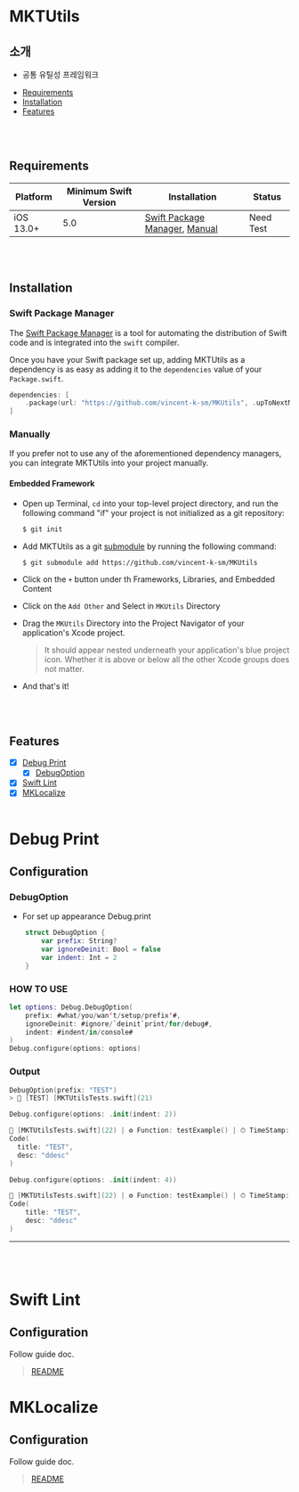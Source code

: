 # MKTUtils

## 소개  
* 공통 유틸성 프레임워크

- [Requirements](#requirements)
- [Installation](#installation)
- [Features](#features)

<br><br>

## Requirements

| Platform | Minimum Swift Version | Installation | Status |
| --- | --- | --- | --- |
| iOS 13.0+ | 5.0 | [Swift Package Manager](#swift-package-manager), [Manual](#manually) | Need Test |

<br><br>

## Installation

### Swift Package Manager

The [Swift Package Manager](https://swift.org/package-manager/) is a tool for automating the distribution of Swift code and is integrated into the `swift` compiler. 

Once you have your Swift package set up, adding MKTUtils as a dependency is as easy as adding it to the `dependencies` value of your `Package.swift`.

```swift
dependencies: [
    .package(url: "https://github.com/vincent-k-sm/MKUtils", .upToNextMajor(from: "1.0.0"))
]
```

### Manually

If you prefer not to use any of the aforementioned dependency managers, you can integrate MKTUtils into your project manually.

#### Embedded Framework

- Open up Terminal, `cd` into your top-level project directory, and run the following command "if" your project is not initialized as a git repository:

  ```bash
  $ git init
  ```

- Add MKTUtils as a git [submodule](https://github.com/vincent-k-sm/MKUtils) by running the following command:

  ```bash
  $ git submodule add https://github.com/vincent-k-sm/MKUtils
  ```

- Click on the `+` button under th Frameworks, Libraries, and Embedded Content
- Click on the `Add Other` and Select in `MKUtils` Directory
- Drag the `MKUtils` Directory into the Project Navigator of your application's Xcode project.

    > It should appear nested underneath your application's blue project icon. Whether it is above or below all the other Xcode groups does not matter.
    
- And that's it!

<br><br>

## Features
* [x] [Debug Print](#debug-print)
    * [x] [DebugOption](#debugoption)
* [x] [Swift Lint](#swift-lint)
* [x] [MKLocalize](#mklocalize)
<br><br>

# Debug Print
## Configuration
### DebugOption
* For set up appearance Debug.print
```swift
    struct DebugOption {
        var prefix: String?
        var ignoreDeinit: Bool = false
        var indent: Int = 2
    }

```
### HOW TO USE
```swift
let options: Debug.DebugOption(
    prefix: #what/you/wan't/setup/prefix'#,
    ignoreDeinit: #ignore/`deinit`print/for/debug#,
    indent: #indent/in/console#
)
Debug.configure(options: options)
```

### Output 
```swift
DebugOption(prefix: "TEST")
> 📌 [TEST] [MKTUtilsTests.swift](21)
```

```swift
Debug.configure(options: .init(indent: 2))
```
```swift
📌 [MKTUtilsTests.swift](22) | ⚙️ Function: testExample() | ⏱ TimeStamp: 14:57:17.9950
Code(
  title: "TEST",
  desc: "ddesc"
)
```

```swift
Debug.configure(options: .init(indent: 4))
```
```swift
📌 [MKTUtilsTests.swift](22) | ⚙️ Function: testExample() | ⏱ TimeStamp: 14:57:17.9950
Code(
    title: "TEST",
    desc: "ddesc"
)
```
---

<br><br>

# Swift Lint
## Configuration
Follow guide doc.
> [README](/Resources/SwiftLint/README.md)

# MKLocalize
## Configuration
Follow guide doc.
> [README](/LocalizeKit/README.md)
